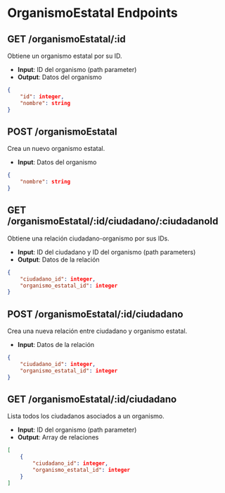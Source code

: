 # OrganismoEstatal Endpoints

## GET /organismoEstatal/:id
Obtiene un organismo estatal por su ID.
- **Input**: ID del organismo (path parameter)
- **Output**: Datos del organismo
```json
{
    "id": integer,
    "nombre": string
}
```

## POST /organismoEstatal
Crea un nuevo organismo estatal.
- **Input**: Datos del organismo
```json
{
    "nombre": string
}
```

## GET /organismoEstatal/:id/ciudadano/:ciudadanoId
Obtiene una relación ciudadano-organismo por sus IDs.
- **Input**: ID del ciudadano y ID del organismo (path parameters)
- **Output**: Datos de la relación
```json
{
    "ciudadano_id": integer,
    "organismo_estatal_id": integer
}
```

## POST /organismoEstatal/:id/ciudadano
Crea una nueva relación entre ciudadano y organismo estatal.
- **Input**: Datos de la relación
```json
{
    "ciudadano_id": integer,
    "organismo_estatal_id": integer
}
```

## GET /organismoEstatal/:id/ciudadano
Lista todos los ciudadanos asociados a un organismo.
- **Input**: ID del organismo (path parameter)
- **Output**: Array de relaciones
```json
[
    {
        "ciudadano_id": integer,
        "organismo_estatal_id": integer
    }
]
```
